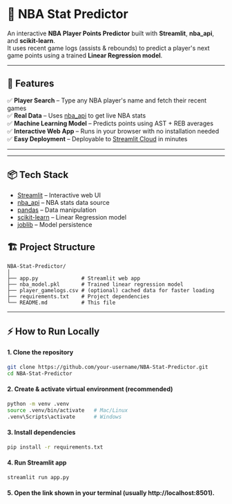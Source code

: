 # 🏀 NBA Stat Predictor

An interactive **NBA Player Points Predictor** built with **Streamlit**, **nba_api**, and **scikit-learn**.  
It uses recent game logs (assists & rebounds) to predict a player's next game points using a trained **Linear Regression model**.

---

## 🚀 Features

✅ **Player Search** – Type any NBA player's name and fetch their recent games  
✅ **Real Data** – Uses [nba_api](https://github.com/swar/nba_api) to get live NBA stats  
✅ **Machine Learning Model** – Predicts points using AST + REB averages  
✅ **Interactive Web App** – Runs in your browser with no installation needed  
✅ **Easy Deployment** – Deployable to [Streamlit Cloud](https://streamlit.io/cloud) in minutes  

---


---

## 📦 Tech Stack

- [Streamlit](https://streamlit.io/) – Interactive web UI
- [nba_api](https://github.com/swar/nba_api) – NBA stats data source
- [pandas](https://pandas.pydata.org/) – Data manipulation
- [scikit-learn](https://scikit-learn.org/) – Linear Regression model
- [joblib](https://joblib.readthedocs.io/) – Model persistence

## 🏗 Project Structure

```plaintext
NBA-Stat-Predictor/
│
├── app.py              # Streamlit web app
├── nba_model.pkl       # Trained linear regression model
├── player_gamelogs.csv # (optional) cached data for faster loading
├── requirements.txt    # Project dependencies
└── README.md           # This file
```
---

## ⚡ How to Run Locally

#### 1. Clone the repository
   ```bash
   git clone https://github.com/your-username/NBA-Stat-Predictor.git
   cd NBA-Stat-Predictor
   ```
 #### 2. Create & activate virtual environment (recommended)
```bash
python -m venv .venv
source .venv/bin/activate   # Mac/Linux
.venv\Scripts\activate      # Windows
```

#### 3. Install dependencies
```bash
pip install -r requirements.txt
```
#### 4. Run Streamlit app

```bash
streamlit run app.py
```
#### 5. Open the link shown in your terminal (usually http://localhost:8501).

